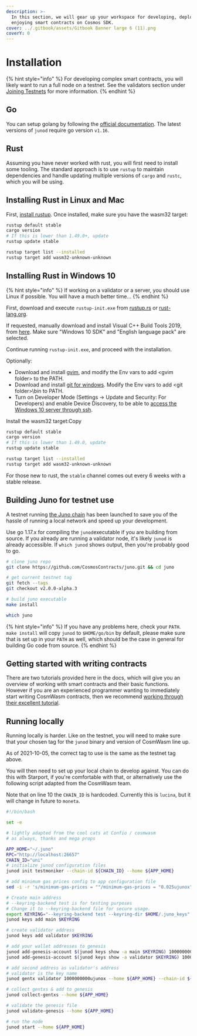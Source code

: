 ```yaml
---
description: >-
  In this section, we will gear up your workspace for developing, deploying and
  enjoying smart contracts on Cosmos SDK.
cover: ../.gitbook/assets/Gitbook Banner large 6 (11).png
coverY: 0
---
```


# Installation

{% hint style="info" %}
For developing complex smart contracts, you will likely want to run a full node on a testnet. See the validators section under [Joining Testnets](../validators/joining-the-testnets.md) for more information.
{% endhint %}

## Go

You can setup golang by following the [official documentation](https://github.com/golang/go/wiki#working-with-go). The latest versions of `junod` require go version `v1.16`.

## Rust

Assuming you have never worked with rust, you will first need to install some tooling. The standard approach is to use `rustup` to maintain dependencies and handle updating multiple versions of `cargo` and `rustc`, which you will be using.

## Installing Rust in Linux and Mac

First, [install rustup](https://rustup.rs). Once installed, make sure you have the wasm32 target:

```bash
rustup default stable
cargo version
# If this is lower than 1.49.0+, update
rustup update stable

rustup target list --installed
rustup target add wasm32-unknown-unknown
```

## Installing Rust in Windows 10

{% hint style="info" %}
If working on a validator or a server, you should use Linux if possible. You will have a much better time...
{% endhint %}

First, download and execute `rustup-init.exe` from [rustup.rs](https://rustup.rs) or [rust-lang.org](https://www.rust-lang.org/tools/install).

If requested, manually download and install Visual C++ Build Tools 2019, from [here](https://visualstudio.microsoft.com/visual-cpp-build-tools). Make sure "Windows 10 SDK" and "English language pack" are selected.

Continue running `rustup-init.exe`, and proceed with the installation.

Optionally:

* Download and install [gvim](https://www.vim.org/download.php#pc), and modify the Env vars to add \<gvim folder> to the PATH.
* Download and install [git for windows](https://git-scm.com/download/win). Modify the Env vars to add \<git folder>\bin to PATH.
* Turn on Developer Mode (Settings -> Update and Security: For Developers) and enable Device Discovery, to be able to [access the Windows 10 server through ssh](https://www.ctrl.blog/entry/how-to-win10-ssh-service.html#section-mssshserv-enable).

Install the wasm32 target:Copy

```bash
rustup default stable
cargo version
# If this is lower than 1.49.0, update
rustup update stable

rustup target list --installed
rustup target add wasm32-unknown-unknown
```

For those new to rust, the `stable` channel comes out every 6 weeks with a stable release.

## Building Juno for testnet use

A testnet running [the Juno chain](https://github.com/CosmosContracts/Juno) has been launched to save you of the hassle of running a local network and speed up your development.

Use go 1.17.x for compiling the `junod`executable if you are building from source. If you already are running a validator node, it's likely `junod` is already accessible. If `which junod` shows output, then you're probably good to go.

```bash
# clone juno repo
git clone https://github.com/CosmosContracts/juno.git && cd juno

# get current testnet tag
git fetch --tags
git checkout v2.0.0-alpha.3

# build juno executable
make install

which juno
```

{% hint style="info" %}
If you have any problems here, check your `PATH`. `make install` will copy `junod` to `$HOME/go/bin` by default, please make sure that is set up in your `PATH` as well, which should be the case in general for building Go code from source.
{% endhint %}

## Getting started with writing contracts

There are two tutorials provided here in the docs, which will give you an overview of working with smart contracts and their basic functions. However if you are an experienced programmer wanting to immediately start writing CosmWasm contracts, then we recommend [working through their excellent tutorial](https://docs.cosmwasm.com/dev-academy/develop-smart-contract/intro).

## Running locally

Running locally is harder. Like on the testnet, you will need to make sure that your chosen tag for the `junod` binary and version of CosmWasm line up.

As of 2021-10-05, the correct tag to use is the same as the testnet tag above.

You will then need to set up your local chain to develop against. You can do this with Starport, if you're comfortable with that, or alternatively use the following script adapted from the CosmWasm team.

Note that on line 10 the `CHAIN_ID` is hardcoded. Currently this is `lucina`, but it will change in future to `moneta`.

```bash
#!/bin/bash

set -e

# lightly adapted from the cool cats at Confio / cosmwasm
# as always, thanks and mega props

APP_HOME="~/.juno"
RPC="http://localhost:26657"
CHAIN_ID="uni"
# initialize junod configuration files
junod init testmoniker --chain-id ${CHAIN_ID} --home ${APP_HOME}

# add minimum gas prices config to app configuration file
sed -i -r 's/minimum-gas-prices = ""/minimum-gas-prices = "0.025ujunox"/' ${APP_HOME}/config/app.toml

# Create main address
# --keyring-backend test is for testing purposes
# Change it to --keyring-backend file for secure usage.
export KEYRING="--keyring-backend test --keyring-dir $HOME/.juno_keys"
junod keys add main $KEYRING

# create validator address
junod keys add validator $KEYRING

# add your wallet addresses to genesis
junod add-genesis-account $(junod keys show -a main $KEYRING) 10000000000ujunox --home ${APP_HOME}
junod add-genesis-account $(junod keys show -a validator $KEYRING) 10000000000ujunox --home ${APP_HOME}

# add second address as validator's address
# validator is the key name
junod gentx validator 1000000000ujunox --home ${APP_HOME} --chain-id ${CHAIN_ID} $KEYRING

# collect gentxs & add to genesis
junod collect-gentxs --home ${APP_HOME}

# validate the genesis file
junod validate-genesis --home ${APP_HOME}

# run the node
junod start --home ${APP_HOME}
```

